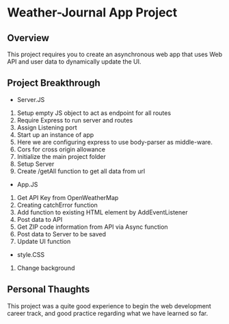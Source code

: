# Weather-Journal App Project

## Overview
This project requires you to create an asynchronous web app that uses Web API and user data to dynamically update the UI. 

## Project Breakthrough
- Server.JS
1. Setup empty JS object to act as endpoint for all routes
2. Require Express to run server and routes
3. Assign Listening port
4. Start up an instance of app
5. Here we are configuring express to use body-parser as middle-ware.
6. Cors for cross origin allowance
7. Initialize the main project folder
8. Setup Server
9. Create /getAll function to get all data from url

- App.JS
1. Get API Key from OpenWeatherMap
2. Creating catchError function
3. Add function to existing HTML element by AddEventListener
4. Post data to API
5. Get ZIP code information from API via Async function
6. Post data to Server to be saved
7. Update UI function

- style.CSS
1. Change background

## Personal Thaughts
This project was a quite good experience to begin the web development career track, and good practice regarding what we have learned so far.
